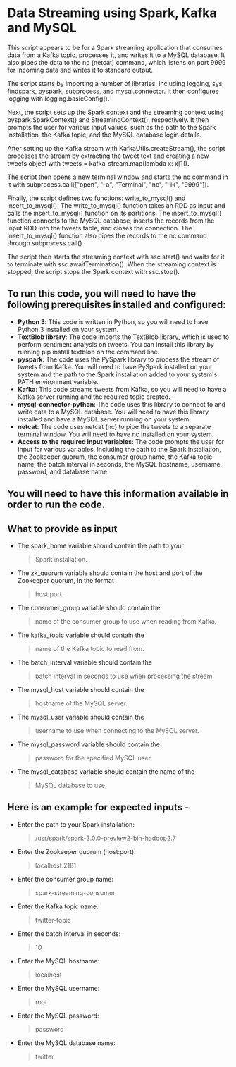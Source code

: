# Data Streaming using Spark, Kafka and MySQL

This script appears to be for a Spark streaming application that consumes data from a Kafka topic, processes it, and writes it to a MySQL database. It also pipes the data to the nc (netcat) command, which listens on port 9999 for incoming data and writes it to standard output.

The script starts by importing a number of libraries, including logging, sys, findspark, pyspark, subprocess, and mysql.connector. It then configures logging with logging.basicConfig().

Next, the script sets up the Spark context and the streaming context using pyspark.SparkContext() and StreamingContext(), respectively. It then prompts the user for various input values, such as the path to the Spark installation, the Kafka topic, and the MySQL database login details.

After setting up the Kafka stream with KafkaUtils.createStream(), the script processes the stream by extracting the tweet text and creating a new tweets object with tweets = kafka_stream.map(lambda x: x[1]).

The script then opens a new terminal window and starts the nc command in it with subprocess.call(["open", "-a", "Terminal", "nc", "-lk", "9999"]).

Finally, the script defines two functions: write_to_mysql() and insert_to_mysql(). The write_to_mysql() function takes an RDD as input and calls the insert_to_mysql() function on its partitions. The insert_to_mysql() function connects to the MySQL database, inserts the records from the input RDD into the tweets table, and closes the connection. The insert_to_mysql() function also pipes the records to the nc command through subprocess.call().

The script then starts the streaming context with ssc.start() and waits for it to terminate with ssc.awaitTermination(). When the streaming context is stopped, the script stops the Spark context with ssc.stop().

## To run this code, you will need to have the following prerequisites installed and configured:

- **Python 3**: This code is written in Python, so you will need to have Python 3 installed on your system.
- **TextBlob library**: The code imports the TextBlob library, which is used to perform sentiment analysis on tweets. You can install this library by running pip install textblob on the command line.
- **pyspark**: The code uses the PySpark library to process the stream of tweets from Kafka. You will need to have PySpark installed on your system and the path to the Spark installation added to your system's PATH environment variable.
- **Kafka**: This code streams tweets from Kafka, so you will need to have a Kafka server running and the required topic created.
- **mysql-connector-python**: The code uses this library to connect to and write data to a MySQL database. You will need to have this library installed and have a MySQL server running on your system.
- **netcat**: The code uses netcat (nc) to pipe the tweets to a separate terminal window. You will need to have nc installed on your system.
- **Access to the required input variables**: The code prompts the user for input for various variables, including the path to the Spark installation, the Zookeeper quorum, the consumer group name, the Kafka topic name, the batch interval in seconds, the MySQL hostname, username, password, and database name. 

## You will need to have this information available in order to run the code.

## What to provide as input 

- The spark_home variable should contain the path to your 
  > Spark installation.

- The zk_quorum variable should contain the host and port of the Zookeeper quorum, in the format 
  > host:port.

- The consumer_group variable should contain the 
  > name of the consumer group to use when reading from Kafka.

- The kafka_topic variable should contain the 
  > name of the Kafka topic to read from.
- The batch_interval variable should contain the 
  > batch interval in seconds to use when processing the stream.
- The mysql_host variable should contain the 
  > hostname of the MySQL server.
- The mysql_user variable should contain the 
  > username to use when connecting to the MySQL server.
- The mysql_password variable should contain the 
  > password for the specified MySQL user.
- The mysql_database variable should contain the name of the 
  >  MySQL database to use.

## Here is an example for expected inputs - 

- Enter the path to your Spark installation: 
    > /usr/spark/spark-3.0.0-preview2-bin-hadoop2.7
- Enter the Zookeeper quorum (host:port): 
    > localhost:2181
- Enter the consumer group name: 
    > spark-streaming-consumer
- Enter the Kafka topic name: 
    > twitter-topic
- Enter the batch interval in seconds: 
    > 10
- Enter the MySQL hostname: 
    > localhost
- Enter the MySQL username: 
    > root
- Enter the MySQL password: 
    > password
- Enter the MySQL database name: 
    > twitter
